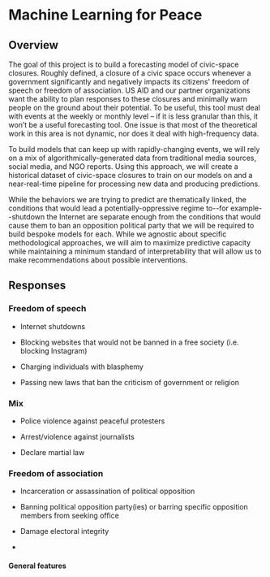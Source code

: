 # Machine Learning for Peace

## Overview 

The goal of this project is to build a forecasting model of civic-space closures. Roughly defined, a closure of a civic space occurs whenever a government significantly and negatively impacts its citizens' freedom of speech or freedom of association. US AID and our partner organizations want the ability to plan responses to these closures and minimally warn people on the ground about their potential. To be useful, this tool must deal with events at the weekly or monthly level – if it is less granular than this, it won’t be a useful forecasting tool. One issue is that most of the theoretical work in this area is not dynamic, nor does it deal with high-frequency data.

To build models that can keep up with rapidly-changing events, we will rely on a mix of algorithmically-generated data from traditional media sources, social media, and NGO reports. Using this approach, we will create a historical dataset of civic-space closures to train on our models on and a near-real-time pipeline for processing new data and producing predictions. 

While the behaviors we are trying to predict are thematically linked, the conditions that would lead a potentially-oppressive regime to--for example--shutdown the Internet are separate enough from the conditions that would cause them to ban an opposition political party that we will be required to build bespoke models for each. While we agnostic about specific methodological approaches, we will aim to maximize predictive capacity while maintaining a minimum standard of interpretability that will allow us to make recommendations about possible interventions. 

## Responses

### Freedom of speech
* Internet shutdowns
* Blocking websites that would not be banned in a free society (i.e. blocking Instagram)

* Charging individuals with blasphemy 
* Passing new laws that ban the criticism of government or religion 


### Mix
* Police violence against peaceful protesters 

* Arrest/violence against journalists
* Declare martial law


### Freedom of association
* Incarceration or assassination of political opposition
* Banning political opposition party(ies) or barring specific opposition members from seeking office
* Damage electoral integrity

* 


#### General features
